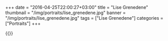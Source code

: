 +++
date = "2016-04-25T22:00:27+03:00"
title = "Lise Grenedene"
thumbnail = "/img/portraits/lise_grenedene.jpg"
banner = "/img/portraits/lise_grenedene.jpg"
tags = ["Lise Grenedene"]
categories = ["Portraits"]
+++

{{<mkimage src="/img/portraits/lise_grenedene.jpg">}}
